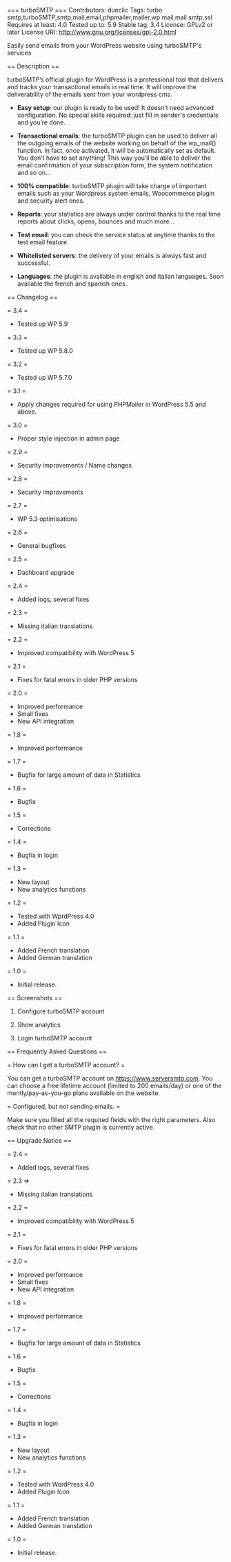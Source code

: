 === turboSMTP ===
Contributors: dueclic
Tags: turbo smtp,turboSMTP,smtp,mail,email,phpmailer,mailer,wp mail,mail smtp,ssl
Requires at least: 4.0
Tested up to: 5.9
Stable tag: 3.4
License: GPLv2 or later
License URI: http://www.gnu.org/licenses/gpl-2.0.html

Easily send emails from your WordPress website using turboSMTP's services

== Description ==

turboSMTP’s official plugin for WordPress is a professional tool that delivers and tracks your transactional emails in real time. It will improve the deliverability of the emails sent from your wordpress cms.

* **Easy setup**: our plugin is ready to be used! It doesn’t need advanced configuration. No special skills required: just fill in sender's credentials and you’re done.

* **Transactional emails**: the turboSMTP plugin can be used to deliver all the outgoing emails of the website working on behalf of the wp_mail() function. In fact, once activated, it will be automatically set as default. You don’t have to set anything! This way you’ll be able to deliver the email confirmation of your subscription form, the system notification and so on…

* **100% compatible**: turboSMTP plugin will take charge of important emails such as your Wordpress system emails, Woocommerce plugin and security alert ones.

* **Reports**: your statistics are always under control thanks to the real time reports about clicks, opens, bounces and much more...

* **Test email**: you can check the service status at anytime thanks to the test email feature

* **Whitelisted servers**: the delivery of your emails is always fast and successful.

* **Languages**: the plugin is available in english and italian languages. Soon available the french and spanish ones.

== Changelog ==

= 3.4 =

* Tested up WP 5.9

= 3.3 =

* Tested up WP 5.8.0

= 3.2 =

* Tested up WP 5.7.0

= 3.1 =

* Apply changes required for using PHPMailer in WordPress 5.5 and above.

= 3.0 =

* Proper style injection in admin page

= 2.9 =

* Security improvements / Name changes

= 2.8 =

* Security improvements

= 2.7 =

* WP 5.3 optimisations

= 2.6 =

* General bugfixes

= 2.5 =

* Dashboard upgrade

= 2.4 =

* Added logs, several fixes

= 2.3 =

* Missing italian translations

= 2.2 =

* Improved compatibility with WordPress 5

= 2.1 =

* Fixes for fatal errors in older PHP versions

= 2.0 =

* Improved performance
* Small fixes
* New API integration

= 1.8 =

* Improved performance

= 1.7 =

* Bugfix for large amount of data in Statistics

= 1.6 =

* Bugfix

= 1.5 =

* Corrections

= 1.4 =

* Bugfix in login

= 1.3 =

* New layout
* New analytics functions

= 1.2 =

* Tested with WprdPress 4.0
* Added Plugin Icon

= 1.1 =

* Added French translation
* Added German translation

= 1.0 =

* Initial release.

== Screenshots ==

1. Configure turboSMTP account

2. Show analytics

3. Login turboSMTP account

== Frequently Asked Questions ==

= How can I get a turboSMTP account? =

You can get a turboSMTP account on https://www.serversmtp.com.
You can choose a free lifetime account (limited to 200 emails/day) or one of the montly/pay-as-you-go plans available on the website.

= Configured, but not sending emails. =

Make sure you filled all the required fields with the right parameters.
Also check that no other SMTP plugin is currently active.

== Upgrade Notice ==

= 2.4 =

* Added logs, several fixes

= 2.3 =>

* Missing italian translations

= 2.2 =

* Improved compatibility with WordPress 5

= 2.1 =

* Fixes for fatal errors in older PHP versions

= 2.0 =

* Improved performance
* Small fixes
* New API integration

= 1.8 =

* Improved performance

= 1.7 =

* Bugfix for large amount of data in Statistics

= 1.6 =

* Bugfix

= 1.5 =

* Corrections

= 1.4 =

* Bugfix in login

= 1.3 =

* New layout
* New analytics functions

= 1.2 =

* Tested with WordPress 4.0
* Added Plugin Icon

= 1.1 =

* Added French translation
* Added German translation

= 1.0 =

* Initial release.
